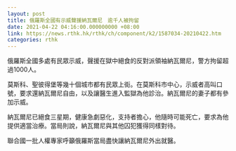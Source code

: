 ```yaml
---
layout: post
title: 俄羅斯全國有示威聲援納瓦爾尼　逾千人被拘留
date: 2021-04-22 04:16:00.000000000 +08:00
link: https://news.rthk.hk/rthk/ch/component/k2/1587034-20210422.htm
categories: rthk
---
```


俄羅斯全國多處有民眾示威，聲援在獄中絕食的反對派領袖納瓦爾尼，警方拘留超過1000人。

莫斯科、聖彼得堡等幾十個城市都有民眾上街。在莫斯科市中心，示威者高叫口號，要求還納瓦爾尼自由，以及讓醫生進入監獄為他診治。納瓦爾尼的妻子都有參加示威。

納瓦爾尼已絕食三星期，健康急劇惡化，支持者擔心，他隨時可能死亡，要求為他提供適當治療。當局則說，納瓦爾尼與其他囚犯獲得同樣對待。

聯合國一批人權專家呼籲俄羅斯當局盡快讓納瓦爾尼外出就醫。
